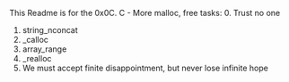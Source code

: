 This Readme is for the 0x0C. C - More malloc, free tasks:
0. Trust no one
1. string_nconcat
2. _calloc
3. array_range
4. _realloc
5. We must accept finite disappointment, but never lose infinite hope
